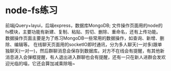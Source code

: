 # node-fs练习
前端jQuery+layui，后端express，数据库MongoDB;
文件操作页面用的node的fs模块，主要功能有新建、复制、粘贴、剪切、删除、重命名，还有上传功能。
数据操作页面主要是为了练习MongoDB一些常用的数据操作，如查询、新增、删除、编辑等。
在线聊天页面用的socketIO即时通讯，分为多人聊天(一对多)跟单独聊天(一对一)，然后群聊消息会保存到数据库。对方不在线会有提醒，有其他新消息进入会弹框提醒，有人退出进入群聊也会有提醒，还有一只在新人进群会发欢迎光临的喵，它还会算加减乘除哦~
